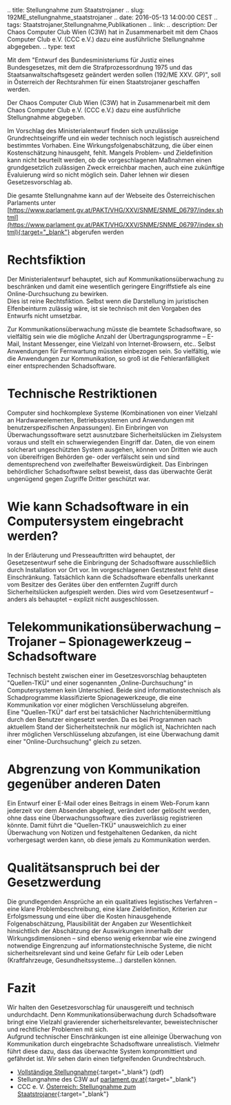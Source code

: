 .. title: Stellungnahme zum Staatstrojaner
.. slug: 192ME_stellungnahme_staatstrojaner
.. date: 2016-05-13 14:00:00 CEST
.. tags: Staatstrojaner,Stellungnahme,Publikationen
.. link:
.. description: Der Chaos Computer Club Wien (C3W) hat in Zusammenarbeit mit dem Chaos Computer Club e.V. (CCC e.V.) dazu eine ausführliche Stellungnahme abgegeben.
.. type: text

Mit dem "Entwurf des Bundesministeriums für Justiz eines Bundesgesetzes, mit 
dem die Strafprozessordnung 1975 und das Staatsanwaltschaftsgesetz geändert 
werden sollen (192/ME XXV. GP)", soll in Österreich der Rechtsrahmen für einen 
Staatstrojaner geschaffen werden.

Der Chaos Computer Club Wien (C3W) hat in Zusammenarbeit mit dem 
Chaos Computer Club e.V. (CCC e.V.) dazu eine ausführliche Stellungnahme 
abgegeben.

<!-- TEASER_END -->

Im Vorschlag des Ministerialentwurf finden sich unzulässige 
Grundrechtseingriffe und ein weder technisch noch legistisch ausreichend 
bestimmtes Vorhaben. Eine Wirkungsfolgenabschätzung, die über einen 
Kostenschätzung hinausgeht, fehlt. Mangels Problem- und Zieldefinition kann 
nicht beurteilt werden, ob die vorgeschlagenen Maßnahmen einen grundgesetzlich 
zulässigen Zweck erreichbar machen, auch eine zukünftige Evaluierung wird so 
nicht möglich sein. Daher lehnen wir diesen Gesetzesvorschlag ab.

Die gesamte Stellungnahme kann auf der Webseite des Österreichischen Parlaments unter
[https://www.parlament.gv.at/PAKT/VHG/XXV/SNME/SNME_06797/index.shtml](https://www.parlament.gv.at/PAKT/VHG/XXV/SNME/SNME_06797/index.shtml){:target="_blank"}
abgerufen werden


# Rechtsfiktion
Der Ministerialentwurf behauptet, sich auf Kommunikationsüberwachung zu 
beschränken und damit eine wesentlich geringere Eingriffstiefe als eine 
Online-Durchsuchung zu bewirken. <br/>
Dies ist reine Rechtsfiktion. Selbst wenn die Darstellung im juristischen 
Elfenbeinturm zulässig wäre, ist sie technisch mit den Vorgaben des Entwurfs 
nicht umsetzbar.

Zur Kommunikationsüberwachung müsste die beamtete Schadsoftware, so vielfältig 
sein wie die mögliche Anzahl der Übertragungsprogramme – E-Mail, 
Instant Messenger, eine Vielzahl von Internet-Browsern, etc.. Selbst 
Anwendungen für Fernwartung müssten einbezogen sein. So vielfältig, wie die 
Anwendungen zur Kommunikation, so groß ist die Fehleranfälligkeit einer 
entsprechenden Schadsoftware.

# Technische Restriktionen
Computer sind hochkomplexe Systeme (Kombinationen von einer Vielzahl an 
Hardwareelementen, Betriebssystemen und Anwendungen mit benutzerspezifischen 
Anpassungen). Ein Einbringen von Überwachungssoftware setzt ausnutzbare 
Sicherheitslücken im Zielsystem voraus und stellt ein schwerwiegenden Eingriff 
dar. Daten, die von einem solcherart ungeschützten System ausgehen, können von 
Dritten wie auch von übereifrigen Behörden ge- oder verfälscht sein und sind 
dementsprechend von zweifelhafter Beweiswürdigkeit. Das Einbringen behördlicher 
Schadsoftware selbst beweist, dass das überwachte Gerät ungenügend gegen 
Zugriffe Dritter geschützt war.

# Wie kann Schadsoftware in ein Computersystem eingebracht werden?
In der Erläuterung und Presseauftritten wird behauptet, der Gesetzesentwurf 
sehe die Einbringung der Schadsoftware ausschließlich durch Installation vor 
Ort vor. Im vorgeschlagenen Gestztestext fehlt diese Einschränkung. 
Tatsächlich kann die Schadsoftware ebenfalls unerkannt vom Besitzer des 
Gerätes über den entfernten Zugriff durch Sicherheitslücken aufgespielt werden. 
Dies wird vom Gesetzesentwurf – anders als behauptet – explizit nicht ausgeschlossen.

# Telekommunikationsüberwachung – Trojaner – Spionagewerkzeug – Schadsoftware
Technisch besteht zwischen einer im Gesetzesvorschlag behaupteten "Quellen-TKÜ" 
und einer sogenannten „Online-Durchsuchung“ in Computersystemen kein 
Unterschied. Beide sind informationstechnisch als Schadprogramme klassifizierte 
Spionagewerkzeuge, die eine Kommunikation vor einer möglichen Verschlüsselung 
abgreifen. <br/>
Eine "Quellen-TKÜ" darf erst bei tatsächlicher Nachrichtenübermittlung durch 
den Benutzer  eingesetzt werden. Da es bei Programmen nach aktuellem Stand der 
Sicherheitstechnik nur möglich ist, Nachrichten nach ihrer möglichen 
Verschlüsselung abzufangen, ist eine Überwachung damit einer 
"Online-Durchsuchung" gleich zu setzen.

# Abgrenzung von Kommunikation gegenüber anderen Daten
Ein Entwurf einer E-Mail oder eines Beitrags in einem Web-Forum kann jederzeit 
vor dem Absenden abgelegt, verändert oder gelöscht werden, ohne dass eine 
Überwachungssoftware dies zuverlässig registrieren könnte. Damit führt die 
"Quellen-TKÜ" unausweichlich zu einer Überwachung von Notizen und 
festgehaltenen Gedanken, da nicht vorhergesagt werden kann, 
ob diese jemals zu Kommunikation werden.

# Qualitätsanspruch bei der Gesetzwerdung
Die grundlegenden Ansprüche an ein qualitatives legistisches Verfahren – eine 
klare Problembeschreibung, eine klare Zieldefinition, Kriterien zur 
Erfolgsmessung und eine über die Kosten hinausgehende Folgenabschätzung, 
Plausibilität der Angaben zur Wesentlichkeit hinsichtlich der Abschätzung 
der Auswirkungen innerhalb der Wirkungsdimensionen – sind ebenso wenig 
erkennbar wie eine zwingend notwendige Eingrenzung auf informationstechnische 
Systeme, die nicht sicherheitsrelevant sind und keine Gefahr für 
Leib oder Leben (Kraftfahrzeuge, Gesundheitssysteme...) darstellen können.

# Fazit
Wir halten den Gesetzesvorschlag für unausgereift und technisch undurchdacht. 
Denn Kommunikationsüberwachung durch Schadsoftware bringt eine Vielzahl 
gravierender sicherheitsrelevanter, beweistechnischer und rechtlicher 
Problemen mit sich. <br/>
Aufgrund technischer Einschränkungen ist eine alleinige Überwachung von 
Kommunikation durch eingebrachte Schadsoftware unrealistisch. Vielmehr führt 
diese dazu, dass das überwachte System kompromittiert und gefährdet ist. Wir 
sehen darin einen tiefgreifenden Grundrechtsbruch.


* [Vollständige Stellungnahme](link:///files/publications/192_M_Stellungnahme_C3W.pdf){:target="_blank"} (pdf)
* Stellungnahme des C3W auf [parlament.gv.at](https://www.parlament.gv.at/PAKT/VHG/XXV/SNME/SNME_06797/index.shtml){:target="_blank"}
* CCC e. V. [Österreich: Stellungnahme zum Staatstrojaner](https://ccc.de/de/updates/2016/trojanerat){:target="_blank"}


